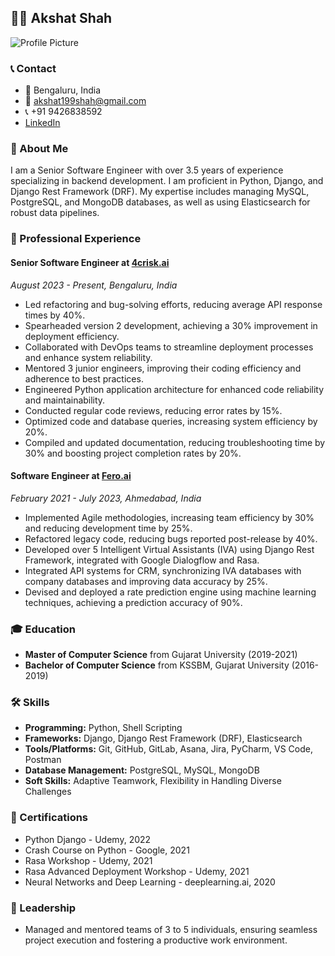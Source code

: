 ## 👨‍💻 Akshat Shah

![Profile Picture](https://avatars.githubusercontent.com/u/akshatshah)

### 📞 Contact
- 📍 Bengaluru, India
- 📧 [akshat199shah@gmail.com](mailto:akshat199shah@gmail.com)
- 📞 +91 9426838592
- [LinkedIn](https://linkedin.com/akshatshah)

### 👋 About Me

I am a Senior Software Engineer with over 3.5 years of experience specializing in backend development. I am proficient in Python, Django, and Django Rest Framework (DRF). My expertise includes managing MySQL, PostgreSQL, and MongoDB databases, as well as using Elasticsearch for robust data pipelines.

### 💼 Professional Experience

#### Senior Software Engineer at [4crisk.ai](https://4crisk.ai)
*August 2023 - Present, Bengaluru, India*

- Led refactoring and bug-solving efforts, reducing average API response times by 40%.
- Spearheaded version 2 development, achieving a 30% improvement in deployment efficiency.
- Collaborated with DevOps teams to streamline deployment processes and enhance system reliability.
- Mentored 3 junior engineers, improving their coding efficiency and adherence to best practices.
- Engineered Python application architecture for enhanced code reliability and maintainability.
- Conducted regular code reviews, reducing error rates by 15%.
- Optimized code and database queries, increasing system efficiency by 20%.
- Compiled and updated documentation, reducing troubleshooting time by 30% and boosting project completion rates by 20%.

#### Software Engineer at [Fero.ai](https://fero.ai)
*February 2021 - July 2023, Ahmedabad, India*

- Implemented Agile methodologies, increasing team efficiency by 30% and reducing development time by 25%.
- Refactored legacy code, reducing bugs reported post-release by 40%.
- Developed over 5 Intelligent Virtual Assistants (IVA) using Django Rest Framework, integrated with Google Dialogflow and Rasa.
- Integrated API systems for CRM, synchronizing IVA databases with company databases and improving data accuracy by 25%.
- Devised and deployed a rate prediction engine using machine learning techniques, achieving a prediction accuracy of 90%.

### 🎓 Education

- **Master of Computer Science** from Gujarat University (2019-2021)
- **Bachelor of Computer Science** from KSSBM, Gujarat University (2016-2019)

### 🛠 Skills

- **Programming:** Python, Shell Scripting
- **Frameworks:** Django, Django Rest Framework (DRF), Elasticsearch
- **Tools/Platforms:** Git, GitHub, GitLab, Asana, Jira, PyCharm, VS Code, Postman
- **Database Management:** PostgreSQL, MySQL, MongoDB
- **Soft Skills:** Adaptive Teamwork, Flexibility in Handling Diverse Challenges

### 📜 Certifications

- Python Django - Udemy, 2022
- Crash Course on Python - Google, 2021
- Rasa Workshop - Udemy, 2021
- Rasa Advanced Deployment Workshop - Udemy, 2021
- Neural Networks and Deep Learning - deeplearning.ai, 2020

### 🏅 Leadership

- Managed and mentored teams of 3 to 5 individuals, ensuring seamless project execution and fostering a productive work environment.
